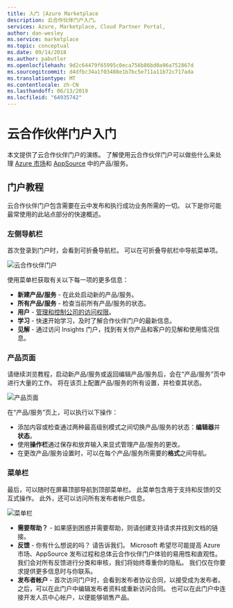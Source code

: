 ```yaml
---
title: 入门 |Azure Marketplace
description: 云合作伙伴门户入门。
services: Azure, Marketplace, Cloud Partner Portal,
author: dan-wesley
ms.service: marketplace
ms.topic: conceptual
ms.date: 09/14/2018
ms.author: pabutler
ms.openlocfilehash: 9d2c64479f65995c0eca756b86bd0a96a752867d
ms.sourcegitcommit: d4dfbc34a1f03488e1b7bc5e711a11b72c717ada
ms.translationtype: MT
ms.contentlocale: zh-CN
ms.lasthandoff: 06/13/2019
ms.locfileid: "64935742"
---
```

# <a name="getting-started-with-the-cloud-partner-portal"></a>云合作伙伴门户入门

本文提供了云合作伙伴门户的演练。 了解使用云合作伙伴门户可以做些什么来处理 [Azure 市场](https://azuremarketplace.microsoft.com/)和 [AppSource](https://appsource.microsoft.com/) 中的产品/服务。

<a name="portal-tour"></a>门户教程
-----------

云合作伙伴门户包含需要在云中发布和执行成功业务所需的一切。 以下是你可能最常使用的此站点部分的快速概述。

### <a name="left-navigation-bar"></a>左侧导航栏

首次登录到门户时，会看到可折叠导航栏。 可以在可折叠导航栏中导航菜单项。

![云合作伙伴门户](./media/cloud-partner-portal-getting-started-with-the-cloud-partner-portal/cloud-partner-portal-page.png)

使用菜单栏获取有关以下每一项的更多信息：

- **新建产品/服务** - 在此处启动新的产品/服务。
- **所有产品/服务** - 检查当前所有产品/服务的状态。
- **用户** - [管理和控制公司的访问权限](./cloud-partner-portal-manage-users.md)。
- **学习** - 快速开始学习，及时了解合作伙伴门户的最新信息。
- **见解** - 通过访问 Insights 门户，找到有关你产品和客户的见解和使用情况信息。

### <a name="offer-page"></a>产品页面

请继续浏览教程，启动新产品/服务或返回编辑产品/服务后，会在“产品/服务”页中进行大量的工作。 将在该页上配置产品/服务的所有设置，并检查其状态。

![产品页面](./media/cloud-partner-portal-getting-started-with-the-cloud-partner-portal/offer-page.png)

在“产品/服务”页上，可以执行以下操作：
- 添加内容或检查通过两种最高级别模式之间切换产品/服务的状态：**编辑器**并**状态**。
- 使用**操作栏**通过保存和放弃输入来显式管理产品/服务的更改。
- 在更改产品/服务设置时，可以在每个产品/服务所需要的**格式**之间导航。

### <a name="menu-bar"></a>菜单栏

最后，可以随时在屏幕顶部导航到顶部菜单栏。 此菜单包含用于支持和反馈的交互式操作。 此外，还可以访问所有发布者帐户信息。

![菜单栏](./media/cloud-partner-portal-getting-started-with-the-cloud-partner-portal/menu-bar.png)

-   **需要帮助？** - 如果感到困惑并需要帮助，则请创建支持请求并找到文档的链接。
-   **反馈** - 你有什么想说的吗？ 请告诉我们。 Microsoft 希望尽可能提高 Azure 市场、AppSource 发布过程和总体云合作伙伴门户体验的易用性和直观性。 我们会对所有反馈进行分类和审核，我们将始终尊重你的隐私。 我们仅在你要求提供更多信息时与你联系。
- **发布者帐户** - 首次访问门户时，会看到发布者协议合同，以接受成为发布者。 之后，可以在此门户中编辑发布者资料或重新访问合同。 也可以在此门户中连接开发人员中心帐户，以便能够销售产品。
